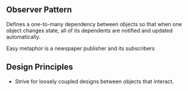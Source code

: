 ## Observer Pattern ##
Defines a one-to-many dependency between objects so that when one object changes state, all of its dependents are notified and updated automatically.

Easy metaphor is a newspaper publisher and its subscribers

## Design Principles ##
* Strive for loosely coupled designs between objects that interact.
